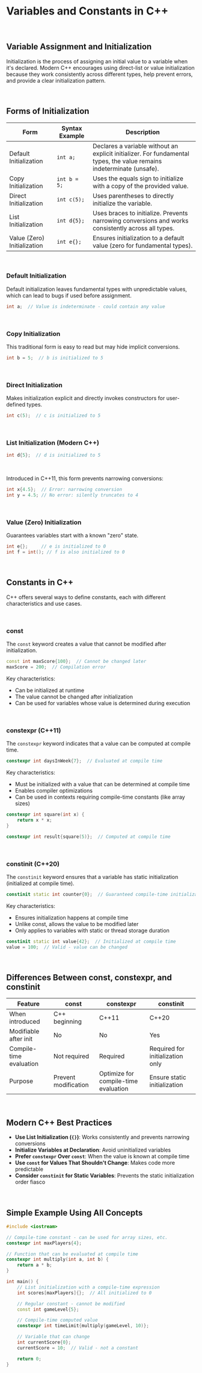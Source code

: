 # Variables and Constants in C++

<br>

## Variable Assignment and Initialization

Initialization is the process of assigning an initial value to a variable when
it's declared. Modern C++ encourages using direct-list or value initialization
because they work consistently across different types, help prevent errors, and
provide a clear initialization pattern.

<br>

## Forms of Initialization

| Form                        | Syntax Example | Description                                                                                                           |
| --------------------------- | -------------- | --------------------------------------------------------------------------------------------------------------------- |
| Default Initialization      | `int a;`       | Declares a variable without an explicit initializer. For fundamental types, the value remains indeterminate (unsafe). |
| Copy Initialization         | `int b = 5;`   | Uses the equals sign to initialize with a copy of the provided value.                                                 |
| Direct Initialization       | `int c(5);`    | Uses parentheses to directly initialize the variable.                                                                 |
| List Initialization         | `int d{5};`    | Uses braces to initialize. Prevents narrowing conversions and works consistently across all types.                    |
| Value (Zero) Initialization | `int e{};`     | Ensures initialization to a default value (zero for fundamental types).                                               |

<br>

### Default Initialization

Default initialization leaves fundamental types with unpredictable values, which
can lead to bugs if used before assignment.

```cpp
int a;  // Value is indeterminate - could contain any value
```

<br>

### Copy Initialization

This traditional form is easy to read but may hide implicit conversions.

```cpp
int b = 5;  // b is initialized to 5
```

<br>

### Direct Initialization

Makes initialization explicit and directly invokes constructors for user-defined
types.

```cpp
int c(5);  // c is initialized to 5
```

<br>

### List Initialization (Modern C++)

```cpp
int d{5};  // d is initialized to 5
```

<br>

Introduced in C++11, this form prevents narrowing conversions:

```cpp
int x{4.5};  // Error: narrowing conversion
int y = 4.5; // No error: silently truncates to 4
```

<br>

### Value (Zero) Initialization

Guarantees variables start with a known "zero" state.

```cpp
int e{};     // e is initialized to 0
int f = int(); // f is also initialized to 0
```

<br>

## Constants in C++

C++ offers several ways to define constants, each with different characteristics
and use cases.

<br>

### const

The `const` keyword creates a value that cannot be modified after
initialization.

```cpp
const int maxScore{100};  // Cannot be changed later
maxScore = 200;  // Compilation error
```

Key characteristics:

-   Can be initialized at runtime
-   The value cannot be changed after initialization
-   Can be used for variables whose value is determined during execution

<br>

### constexpr (C++11)

The `constexpr` keyword indicates that a value can be computed at compile time.

```cpp
constexpr int daysInWeek{7};  // Evaluated at compile time
```

Key characteristics:

-   Must be initialized with a value that can be determined at compile time
-   Enables compiler optimizations
-   Can be used in contexts requiring compile-time constants (like array sizes)

```cpp
constexpr int square(int x) {
    return x * x;
}

constexpr int result{square(5)};  // Computed at compile time
```

<br>

### constinit (C++20)

The `constinit` keyword ensures that a variable has static initialization
(initialized at compile time).

```cpp
constinit static int counter{0};  // Guaranteed compile-time initialization
```

Key characteristics:

-   Ensures initialization happens at compile time
-   Unlike const, allows the value to be modified later
-   Only applies to variables with static or thread storage duration

```cpp
constinit static int value{42};  // Initialized at compile time
value = 100;  // Valid - value can be changed
```

<br>

## Differences Between const, constexpr, and constinit

| Feature                 | const                | constexpr                            | constinit                        |
| ----------------------- | -------------------- | ------------------------------------ | -------------------------------- |
| When introduced         | C++ beginning        | C++11                                | C++20                            |
| Modifiable after init   | No                   | No                                   | Yes                              |
| Compile-time evaluation | Not required         | Required                             | Required for initialization only |
| Purpose                 | Prevent modification | Optimize for compile-time evaluation | Ensure static initialization     |

<br>

## Modern C++ Best Practices

-   **Use List Initialization (`{}`)**: Works consistently and prevents narrowing conversions
-   **Initialize Variables at Declaration**: Avoid uninitialized variables
-   **Prefer `constexpr` Over `const`**: When the value is known at compile time
-   **Use `const` for Values That Shouldn't Change**: Makes code more predictable
-   **Consider `constinit` for Static Variables**: Prevents the static initialization order fiasco

<br>

## Simple Example Using All Concepts

```cpp
#include <iostream>

// Compile-time constant - can be used for array sizes, etc.
constexpr int maxPlayers{4};

// Function that can be evaluated at compile time
constexpr int multiply(int a, int b) {
    return a * b;
}

int main() {
    // List initialization with a compile-time expression
    int scores[maxPlayers]{};  // All initialized to 0

    // Regular constant - cannot be modified
    const int gameLevel{5};

    // Compile-time computed value
    constexpr int timeLimit{multiply(gameLevel, 10)};

    // Variable that can change
    int currentScore{0};
    currentScore = 10;  // Valid - not a constant

    return 0;
}
```
